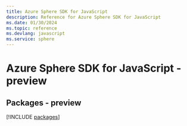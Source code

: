 ```yaml
---
title: Azure Sphere SDK for JavaScript
description: Reference for Azure Sphere SDK for JavaScript
ms.date: 01/30/2024
ms.topic: reference
ms.devlang: javascript
ms.service: sphere
---
```

# Azure Sphere SDK for JavaScript - preview
## Packages - preview
[!INCLUDE [packages](sphere-index.md)]